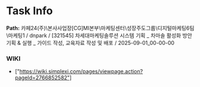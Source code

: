 # Task Info

**Path:** 카페24(주)\본사사업장\[CG]MI본부\마케팅센터\성장주도그룹\디지털마케팅6팀\마케팅1 / dnpark / [321545] 차세대마케팅솔루션 시스템 기획 _ 차마솔 활성화 방안 기획 & 실행 _ 가이드 작성, 교육자료 작성 및 배포 / 2025-09-01_00-00-00

### WIKI
- ["https://wiki.simplexi.com/pages/viewpage.action?pageId=2766852582"]

